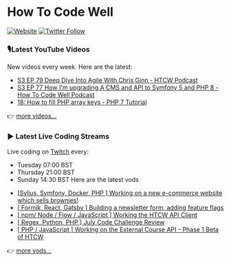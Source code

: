 # How To Code Well

[![Website](https://img.shields.io/twitch/status/howtocodewell?color=pink&label=LIVE%20CODING%20ON%20TWITCH&logoColor=%3D&style=for-the-badge)](https://howtocodewell.net/live)
[![Twitter Follow](https://img.shields.io/twitter/follow/howtocodewell?color=pink&logo=twitter&style=for-the-badge)](https://twitter.com/intent/follow?original_referer=https%3A%2F%2Fgithub.com%2Fhowtocodewell&screen_name=howtocodewell)


### 🎙️Latest YouTube Videos
New videos every week.  Here are the latest:
<!-- YOUTUBE-HTCW:START -->
- [S3 EP 79 Deep Dive Into Agile With Chris Ginn - HTCW Podcast](https://www.youtube.com/watch?v=Rih21K8KBjI)
- [S3 EP 77 How I'm upgrading A CMS and API to Symfony 5 and PHP 8 - How To Code Well Podcast](https://www.youtube.com/watch?v=v0VYr10HKAQ)
- [18: How to fill PHP array keys - PHP 7 Tutorial](https://www.youtube.com/watch?v=zl4PyMI3av0)
<!-- YOUTUBE-HTCW:END -->

👉 [more videos...](https://youtube.com/howtocodewell)

### ▶️ Latest Live Coding Streams
Live coding on [Twitch](https://howtocodewell.net/live) every:
- Tuesday 07:00 BST
- Thursday 21:00 BST
- Sunday 14:30 BST
Here are the latest vods

<!-- YOUTUBE-HTCW-LIVE:START -->
- [[Sylius, Symfony, Docker, PHP ] Working on a new e-commerce website which sells brownies!](https://www.youtube.com/watch?v=TU92FJ35eQU)
- [[ Formik, React, Gatsby ] Building  a newsletter form, adding feature flags](https://www.youtube.com/watch?v=1nEBGtWoKGk)
- [[ npm/  Node / Flow / JavaScript ] Working the HTCW API Client](https://www.youtube.com/watch?v=NMFvShfZ1DM)
- [[ Regex, Python, PHP ] July Code Challenge Review](https://www.youtube.com/watch?v=RWRChcBA0gw)
- [[ PHP / JavaScript ] Working on the External Course API - Phase 1 Beta of HTCW](https://www.youtube.com/watch?v=nqAUq0Du1L0)
<!-- YOUTUBE-HTCW-LIVE:END -->

👉 [more vods...](https://youtube.com/howtocodewelllive)
